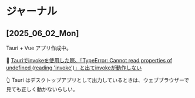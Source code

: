 # ジャーナル

## [2025_06_02_Mon]

Tauri + Vue アプリ作成中。  

📖 [Tauriでinvokeを使用した際、「TypeError: Cannot read properties of undefined (reading 'invoke')」と出てinvokeが動作しない](https://qiita.com/q-1-p/items/5b2481023a234613305a)  

👆 Tauri はデスクトップアプリとして出力しているときは、ウェブブラウザーで見ても正しく動かないらしい。  
